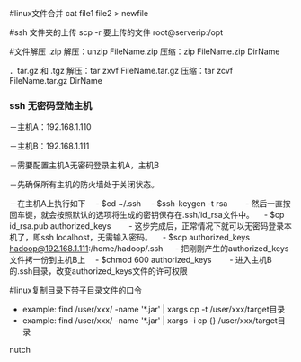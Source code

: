 
#linux文件合并
cat file1 file2 > newfile

#ssh 文件夹的上传
scp -r 要上传的文件  root@serverip:/opt

#文件解压
.zip
解压：unzip FileName.zip
压缩：zip FileName.zip DirName

．tar.gz 和 .tgz
解压：tar zxvf FileName.tar.gz
压缩：tar zcvf FileName.tar.gz DirName

### ssh 无密码登陆主机
－主机A：192.168.1.110

－主机B：192.168.1.111 

－需要配置主机A无密码登录主机A，主机B

－先确保所有主机的防火墙处于关闭状态。

－在主机A上执行如下
　- $cd ~/.ssh
　- $ssh-keygen -t rsa
　　- 然后一直按回车键，就会按照默认的选项将生成的密钥保存在.ssh/id_rsa文件中。
　- $cp id_rsa.pub authorized_keys 
　　- 这步完成后，正常情况下就可以无密码登录本机了，即ssh localhost，无需输入密码。
　- $scp authorized_keys hadoop@192.168.1.111:/home/hadoop/.ssh
　  - 把刚刚产生的authorized_keys文件拷一份到主机B上
　- $chmod 600 authorized_keys
　　- 进入主机B的.ssh目录，改变authorized_keys文件的许可权限

#linux复制目录下带子目录文件的口令
  - example: find /user/xxx/ -name '*.jar' | xargs cp -t /user/xxx/target目录
  - example: find /user/xxx/ -name '*.jar' | xargs -i cp {} /user/xxx/target目录

nutch
